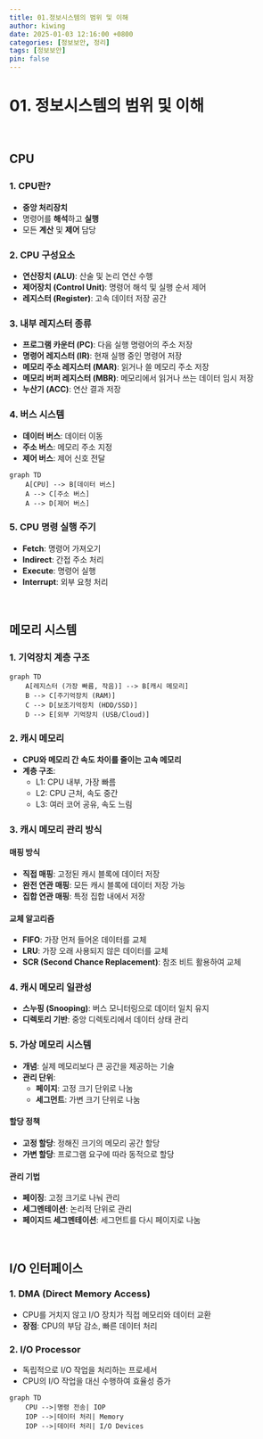 ```yaml
---
title: 01.정보시스템의 범위 및 이해
author: kiwing
date: 2025-01-03 12:16:00 +0800
categories: [정보보안, 정리]
tags: [정보보안]
pin: false
---
```


# 01. 정보시스템의 범위 및 이해

<br>

## CPU

### 1. CPU란?
- **중앙 처리장치**
- 명령어를 **해석**하고 **실행**
- 모든 **계산** 및 **제어** 담당

### 2. CPU 구성요소
- **연산장치 (ALU)**: 산술 및 논리 연산 수행
- **제어장치 (Control Unit)**: 명령어 해석 및 실행 순서 제어
- **레지스터 (Register)**: 고속 데이터 저장 공간

### 3. 내부 레지스터 종류
- **프로그램 카운터 (PC)**: 다음 실행 명령어의 주소 저장
- **명령어 레지스터 (IR)**: 현재 실행 중인 명령어 저장
- **메모리 주소 레지스터 (MAR)**: 읽거나 쓸 메모리 주소 저장
- **메모리 버퍼 레지스터 (MBR)**: 메모리에서 읽거나 쓰는 데이터 임시 저장
- **누산기 (ACC)**: 연산 결과 저장

### 4. 버스 시스템
- **데이터 버스**: 데이터 이동
- **주소 버스**: 메모리 주소 지정
- **제어 버스**: 제어 신호 전달

```mermaid
graph TD
    A[CPU] --> B[데이터 버스]
    A --> C[주소 버스]
    A --> D[제어 버스]
```

### 5. CPU 명령 실행 주기
- **Fetch**: 명령어 가져오기
- **Indirect**: 간접 주소 처리
- **Execute**: 명령어 실행
- **Interrupt**: 외부 요청 처리

<br>

## 메모리 시스템

### 1. 기억장치 계층 구조
```mermaid
graph TD
    A[레지스터 (가장 빠름, 작음)] --> B[캐시 메모리]
    B --> C[주기억장치 (RAM)]
    C --> D[보조기억장치 (HDD/SSD)]
    D --> E[외부 기억장치 (USB/Cloud)]
```

### 2. 캐시 메모리
- **CPU와 메모리 간 속도 차이를 줄이는 고속 메모리**
- **계층 구조**:
  - L1: CPU 내부, 가장 빠름
  - L2: CPU 근처, 속도 중간
  - L3: 여러 코어 공유, 속도 느림

### 3. 캐시 메모리 관리 방식
#### 매핑 방식
- **직접 매핑**: 고정된 캐시 블록에 데이터 저장
- **완전 연관 매핑**: 모든 캐시 블록에 데이터 저장 가능
- **집합 연관 매핑**: 특정 집합 내에서 저장

#### 교체 알고리즘
- **FIFO**: 가장 먼저 들어온 데이터를 교체
- **LRU**: 가장 오래 사용되지 않은 데이터를 교체
- **SCR (Second Chance Replacement)**: 참조 비트 활용하여 교체

### 4. 캐시 메모리 일관성
- **스누핑 (Snooping)**: 버스 모니터링으로 데이터 일치 유지
- **디렉토리 기반**: 중앙 디렉토리에서 데이터 상태 관리

### 5. 가상 메모리 시스템
- **개념**: 실제 메모리보다 큰 공간을 제공하는 기술
- **관리 단위**:
  - **페이지**: 고정 크기 단위로 나눔
  - **세그먼트**: 가변 크기 단위로 나눔

#### 할당 정책
- **고정 할당**: 정해진 크기의 메모리 공간 할당
- **가변 할당**: 프로그램 요구에 따라 동적으로 할당

#### 관리 기법
- **페이징**: 고정 크기로 나눠 관리
- **세그멘테이션**: 논리적 단위로 관리
- **페이지드 세그멘테이션**: 세그먼트를 다시 페이지로 나눔

<br>

## I/O 인터페이스

### 1. DMA (Direct Memory Access)
- CPU를 거치지 않고 I/O 장치가 직접 메모리와 데이터 교환
- **장점**: CPU의 부담 감소, 빠른 데이터 처리

### 2. I/O Processor
- 독립적으로 I/O 작업을 처리하는 프로세서
- CPU의 I/O 작업을 대신 수행하여 효율성 증가

```mermaid
graph TD
    CPU -->|명령 전송| IOP
    IOP -->|데이터 처리| Memory
    IOP -->|데이터 처리| I/O Devices
```

<br>

[nodejs]: https://nodejs.org/
[starter]: https://github.com/cotes2020/chirpy-starter
[pages-workflow-src]: https://docs.github.com/en/pages/getting-started-with-github-pages/configuring-a-publishing-source-for-your-github-pages-site#publishing-with-a-custom-github-actions-workflow
[latest-tag]: https://github.com/cotes2020/jekyll-theme-chirpy/tags
